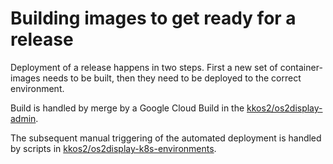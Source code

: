 # Building images to get ready for a release

Deployment of a release happens in two steps. First a new set of container-images needs to be built, then they need to be deployed to the correct environment.

Build is handled by merge by a Google Cloud Build in the [kkos2/os2display-admin](https://github.com/kkos2/os2display-admin).

The subsequent manual triggering of the automated deployment is handled by scripts in [kkos2/os2display-k8s-environments](https://github.com/kkos2/os2display-k8s-environments).
